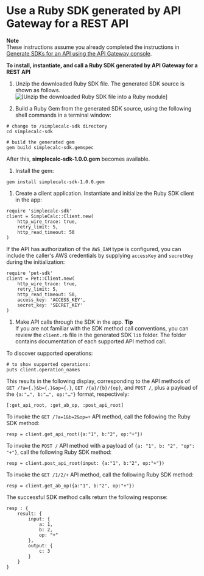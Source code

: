 # Use a Ruby SDK generated by API Gateway for a REST API<a name="how-to-call-sdk-ruby"></a>

**Note**  
These instructions assume you already completed the instructions in [Generate SDKs for an API using the API Gateway console](how-to-generate-sdk-console.md)\.

**To install, instantiate, and call a Ruby SDK generated by API Gateway for a REST API**

1. Unzip the downloaded Ruby SDK file\. The generated SDK source is shown as follows\.  
![\[Unzip the downloaded Ruby SDK file into a Ruby module\]](http://docs.aws.amazon.com/apigateway/latest/developerguide/images/ruby-gem-of-generated-sdk-for-simplecalc.png)

1.  Build a Ruby Gem from the generated SDK source, using the following shell commands in a terminal window:

   ```
   # change to /simplecalc-sdk directory
   cd simplecalc-sdk
   
   # build the generated gem
   gem build simplecalc-sdk.gemspec
   ```

   After this, **simplecalc\-sdk\-1\.0\.0\.gem** becomes available\.

1.  Install the gem:

   ```
   gem install simplecalc-sdk-1.0.0.gem
   ```

1.  Create a client application\. Instantiate and initialize the Ruby SDK client in the app:

   ```
   require 'simplecalc-sdk'
   client = SimpleCalc::Client.new(
       http_wire_trace: true,
       retry_limit: 5,
       http_read_timeout: 50
   )
   ```

   If the API has authorization of the `AWS_IAM` type is configured, you can include the caller's AWS credentials by supplying `accessKey` and `secretKey` during the initialization:

   ```
   require 'pet-sdk'
   client = Pet::Client.new(
       http_wire_trace: true,
       retry_limit: 5,
       http_read_timeout: 50,
       access_key: 'ACCESS_KEY',
       secret_key: 'SECRET_KEY'
   )
   ```

1.  Make API calls through the SDK in the app\. 
**Tip**  
 If you are not familiar with the SDK method call conventions, you can review the `client.rb` file in the generated SDK `lib` folder\. The folder contains documentation of each supported API method call\.

   To discover supported operations:

   ```
   # to show supported operations:
   puts client.operation_names
   ```

   This results in the following display, corresponding to the API methods of `GET /?a={.}&b={.}&op={.}`, `GET /{a}/{b}/{op}`, and `POST /`, plus a payload of the `{a:"…", b:"…", op:"…"}` format, respectively:

   ```
   [:get_api_root, :get_ab_op, :post_api_root]
   ```

   To invoke the `GET /?a=1&b=2&op=+` API method, call the following the Ruby SDK method:

   ```
   resp = client.get_api_root({a:"1", b:"2", op:"+"})
   ```

   To invoke the `POST /` API method with a payload of `{a: "1", b: "2", "op": "+"}`, call the following Ruby SDK method:

   ```
   resp = client.post_api_root(input: {a:"1", b:"2", op:"+"})
   ```

   To invoke the `GET /1/2/+` API method, call the following Ruby SDK method:

   ```
   resp = client.get_ab_op({a:"1", b:"2", op:"+"})
   ```

   The successful SDK method calls return the following response:

   ```
   resp : {
       result: {
           input: {
               a: 1,
               b: 2,
               op: "+"
           },
           output: {
               c: 3
           }
       }
   }
   ```